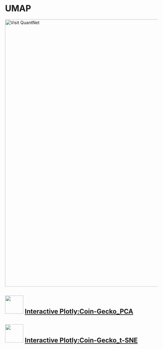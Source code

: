 # UMAP

[<img src="https://github.com/QuantLet/Styleguide-and-FAQ/blob/master/pictures/banner.png" width="880" alt="Visit QuantNet">](http://quantlet.de/index.php?p=info)

## <img src="https://github.com/QuantLet/Styleguide-and-FAQ/blob/master/pictures/Plotly_logo.png" width="60" /> [Interactive Plotly:Coin-Gecko_PCA](https://github.com/monsterBB/UMAP/blob/master/Coin-Gecko_PCA.html)

## <img src="https://github.com/QuantLet/Styleguide-and-FAQ/blob/master/pictures/Plotly_logo.png" width="60" /> [Interactive Plotly:Coin-Gecko_t-SNE](https://github.com/monsterBB/UMAP/blob/master/Coin-Gecko_t-SNE.html)
